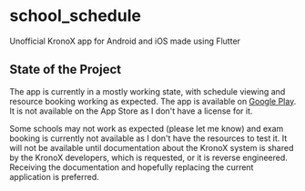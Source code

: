 # school_schedule
Unofficial KronoX app for Android and iOS made using Flutter

## State of the Project
The app is currently in a mostly working state, with schedule viewing and resource booking working as expected. The app is available on [Google Play](https://play.google.com/store/apps/details?id=com.crow.school_schedule). It is not available on the App Store as I don't have a license for it.

Some schools may not work as expected (please let me know) and exam booking is currently not available as I don't have the resources to test it. It will not be available until documentation about the KronoX system is shared by the KronoX developers, which is requested, or it is reverse engineered. Receiving the documentation and hopefully replacing the current application is preferred.